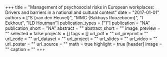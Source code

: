 +++
title = "Management of psychosocial risks in European workplaces: Drivers and barriers in a national and cultural context"
date = "2017-01-01"
authors = ["S {van den Heuvel}", "MMC {Bakhuys Roozeboom}", "I Eekhout", "ILD Houtman"]
publication_types = ["1"]
publication = "NA"
publication_short = "NA"
abstract = ""
abstract_short = ""
image_preview = ""
selected = false
projects = []
tags = []
url_pdf = ""
url_preprint = ""
url_code = ""
url_dataset = ""
url_project = ""
url_slides = ""
url_video = ""
url_poster = ""
url_source = ""
math = true
highlight = true
[header]
image = ""
caption = ""
+++
